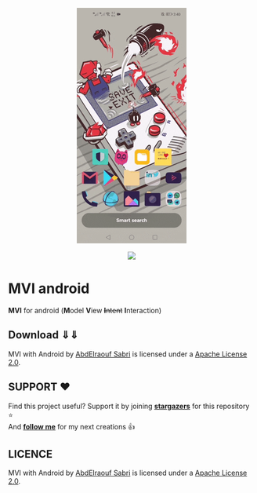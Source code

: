 <p align="center"><img src="art/preview.gif"></p>

<p align="center"><img width="100" src="art/logo"></p>

MVI android
=================

**MVI** for android (**M**odel **V**iew ~~**I**ntent~~ **I**nteraction)

Download ⇓⇓
-----
MVI with Android by [AbdElraouf Sabri](https://abd3lraouf.tech) is licensed under a [Apache License 2.0](http://www.apache.org/licenses/LICENSE-2.0).

SUPPORT ❤️
-----

Find this project useful? Support it by joining [**stargazers**](https://github.com/AbdElraoufSabri/MVILikeMe/stargazers) for this repository ⭐️
<br/>
And [**follow me**](https://github.com/AbdElraoufSabri?tab=followers) for my next creations 👍

LICENCE
-----

MVI with Android by [AbdElraouf Sabri](https://abd3lraouf.tech) is licensed under a [Apache License 2.0](http://www.apache.org/licenses/LICENSE-2.0).
